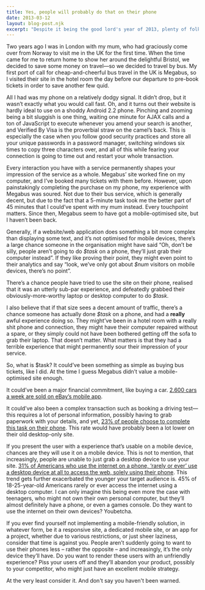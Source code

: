 ```yaml
---
title: Yes, people will probably do that on their phone
date: 2013-03-12
layout: blog-post.njk
excerpt: "Despite it being the good lord's year of 2013, plenty of folks believe in the myth of mobile context. People will do everything on their phones."
---
```



Two years ago I was in London with my mum, who had graciously come over from Norway to visit me in the UK for the first time. When the time came for me to return home to show her around the delightful Bristol, we decided to save some money on travel—so we decided to travel by bus. My first port of call for cheap-and-cheerful bus travel in the UK is Megabus, so I visited their site in the hotel room the day before our departure to pre-book tickets in order to save another few quid.

<p>All I had was my phone on a relatively dodgy signal. It didn’t drop, but it wasn’t exactly what you would call fast. Oh, and it turns out their website is hardly ideal to use on a shoddy Android 2.2 phone. Pinching and zooming being a bit sluggish is one thing, waiting one minute for AJAX calls and a ton of JavaScript to execute whenever you amend your search is another, and Verified By Visa is the proverbial straw on the camel’s back. This is especially the case when you follow good security practices and store all your unique passwords in a password manager, switching windows six times to copy three characters over, and all of this while fearing your connection is going to time out and restart your whole transaction.
</p>
<p>Every interaction you have with a service permanently shapes your impression of the service as a whole. Megabus’ site worked fine on my computer, and I’ve booked many tickets with them before. However, upon painstakingly completing the purchase on my phone, my experience with Megabus was soured. Not due to their bus service, which is generally decent, but due to the fact that a 5-minute task took me the better part of 45 minutes that I could’ve spent with my mum instead. Every touchpoint matters. Since then, Megabus seem to have got a mobile-optimised site, but I haven’t been back.
</p>
<p>Generally, if a website/web application does something a bit more complex than displaying some text, and it’s not optimised for mobile devices, there’s a large chance someone in the organisation might have said “Oh, don’t be silly, people aren’t going to do <em>$task</em> on a phone, they’ll just grab their computer instead”. If they like proving their point, they might even point to their analytics and say “look, we’ve only got about <em>$num</em> visitors on mobile devices, there’s no point”.
</p>
<p>There’s a chance people have tried to use the site on their phone, realised that it was an utterly sub-par experience, and defeatedly grabbed their obviously-more-worthy laptop or desktop computer to do <em>$task</em>.
</p>
<p>I also believe that if that size sees a decent amount of traffic, there’s a chance someone has actually done <em>$task</em> on a phone, and had a <strong>really</strong> awful experience doing so. They might’ve been in a hotel room with a really shit phone and connection, they might have their computer repaired without a spare, or they simply could not have been bothered getting off the sofa to grab their laptop. That doesn’t matter. What matters is that they had a terrible experience that might permanently sour their impression of your service.
</p>
<p>So, what is $task? It could’ve been something as simple as buying bus tickets, like I did. At the time I guess Megabus didn’t value a mobile-optimised site enough.
</p>
<p>It could’ve been a major financial commitment, like buying a car. <a href="http://www.uie.com/brainsparks/2012/03/09/luke-wroblewski-examining-mobile-user-input">2.600 cars a week are sold on eBay’s mobile app</a>.
</p>
<p>It could’ve also been a complex transaction such as booking a driving test—this requires a lot of personal information, possibly having to grab paperwork with your details, and yet, <a href="http://digital.cabinetoffice.gov.uk/2013/03/12/were-not-appy-not-appy-at-all/">23% of people choose to complete this task on their phone</a>. This rate would have probably been a lot lower on their old desktop-only site.
</p>
<p>If you present the user with a experience that’s usable on a mobile device, chances are they will use it on a mobile device. This is not to mention, that increasingly, people are unable to just grab a desktop device to use your site. <a href="http://www.pewinternet.org/Reports/2012/Cell-Internet-Use-2012.aspx">31% of Americans who use the internet on a phone, ‘rarely or ever’ use a desktop device at all to access the web, solely using their phone</a>. This trend gets further exacerbated the younger your target audience is. 45% of 18-25-year-old Americans rarely or ever access the internet using a desktop computer. I can only imagine this being even more the case with teenagers, who might not own their own personal computer, but they’ll almost definitely have a phone, or even a games console. Do they want to use the internet on their own devices? Youbetcha.
</p>
<p>If you ever find yourself not implementing a mobile-friendly solution, in whatever form, be it a responsive site, a dedicated mobile site, or an app for a project, whether due to various restrictions, or just sheer laziness, consider that time is against you. People aren’t suddenly going to want to use their phones less – rather the opposite – and increasingly, it’s the only device they’ll have. Do you want to render these users with an unfriendly experience? Piss your users off and they’ll abandon your product, possibly to your competitor, who might just have an excellent mobile strategy.</p>

<p>At the very least consider it. And don't say you haven't been warned.</p>
